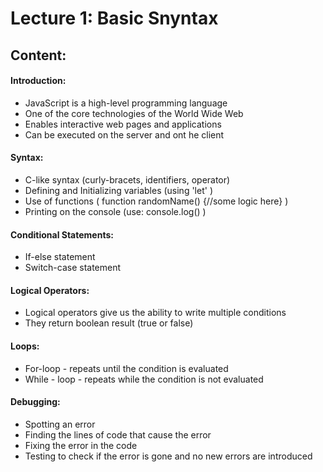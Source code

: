 # Lecture 1: Basic Snyntax

## Content: 
#### Introduction: 
- JavaScript is a high-level programming language 
- One of the core technologies of the World Wide Web 
- Enables interactive web pages and applications 
- Can be executed on the server and ont he client 

#### Syntax: 
- C-like syntax (curly-bracets, identifiers, operator) 
- Defining and Initializing variables (using 'let' )
- Use of functions ( function randomName() {//some logic here} )  
- Printing on the console (use: console.log() )

#### Conditional Statements: 
- If-else statement 
- Switch-case statement 

#### Logical Operators:
- Logical operators give us the ability to write multiple conditions
- They return boolean result (true or false) 

#### Loops: 
- For-loop - repeats until the condition is evaluated 
- While - loop - repeats while the condition is not evaluated 

#### Debugging: 
- Spotting an error
- Finding the lines of code that cause the error 
- Fixing the error in the code 
- Testing to check if the error is gone and no 
new errors are introduced
